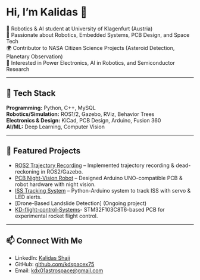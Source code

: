 # Hi, I’m Kalidas 👋  

🚀 Robotics & AI student at University of Klagenfurt (Austria)  
🤖 Passionate about Robotics, Embedded Systems, PCB Design, and Space Tech  
🌍 Contributor to NASA Citizen Science Projects (Asteroid Detection, Planetary Observation)  
🔬 Interested in Power Electronics, AI in Robotics, and Semiconductor Research  

---

## 🔧 Tech Stack
**Programming:** Python, C++, MySQL  
**Robotics/Simulation:** ROS1/2, Gazebo, RViz, Behavior Trees  
**Electronics & Design:** KiCad, PCB Design, Arduino, Fusion 360  
**AI/ML:** Deep Learning, Computer Vision  

---

## 📌 Featured Projects
- [ROS2 Trajectory Recording](https://github.com/kdspacex75/ROS-recording) – Implemented trajectory recording & dead-reckoning in ROS2/Gazebo.  
- [PCB Night-Vision Robot](https://github.com/kdspacex75/My-Pcb-project) – Designed Arduino UNO-compatible PCB & robot hardware with night vision.  
- [ISS Tracking System](https://github.com/kdspacex75/-ISS-Tracking-System) – Python-Arduino system to track ISS with servo & LED alerts.  
- [Drone-Based Landslide Detection] (Ongoing project)
- [KD-flight-control-Systems](https://github.com/kdspacex75/KD-flight-control-System)- STM32F103C8T6-based PCB for experimental rocket flight control.
---

## 📫 Connect With Me
- LinkedIn: [Kalidas Shaji](https://www.linkedin.com/in/kalidas-shaji-946409340?lipi=urn%3Ali%3Apage%3Ad_flagship3_profile_view_base_contact_details%3BHI7LNCAgQ3Gqb9mbLfqRUA%3D%3D)  
- GitHub: [github.com/kdspacex75](https://github.com/kdspacex75)  
- Email: kdx01astrospace@gmail.com  
